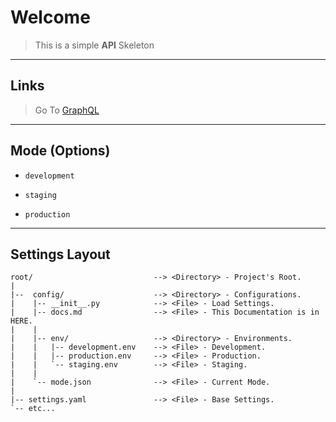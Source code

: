 # Welcome

> This is a simple **API** Skeleton

---

## Links

> Go To [GraphQL](/graphql)

---

## Mode (Options)

- `development`

- `staging`

- `production`

---

## Settings Layout

```text
root/                           --> <Directory> - Project's Root.
|
|--  config/                    --> <Directory> - Configurations.
|    |-- __init__.py            --> <File> - Load Settings.
|    |-- docs.md                --> <File> - This Documentation is in HERE.
|    |
|    |-- env/                   --> <Directory> - Environments.
|    |   |-- development.env    --> <File> - Development.
|    |   |-- production.env     --> <File> - Production.
|    |   `-- staging.env        --> <File> - Staging.
|    |
|    `-- mode.json              --> <File> - Current Mode.
|
|-- settings.yaml               --> <File> - Base Settings.
`-- etc...
```
